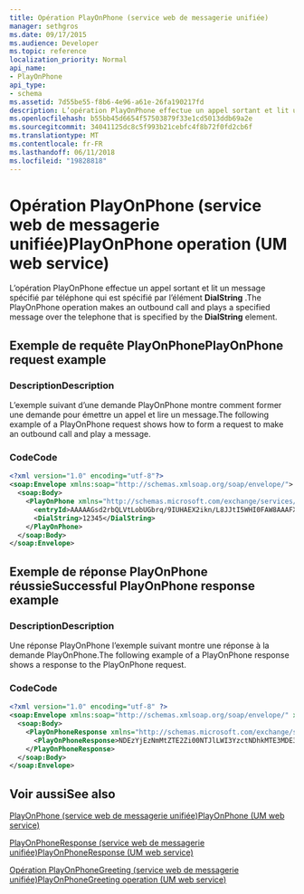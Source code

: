 ```yaml
---
title: Opération PlayOnPhone (service web de messagerie unifiée)
manager: sethgros
ms.date: 09/17/2015
ms.audience: Developer
ms.topic: reference
localization_priority: Normal
api_name:
- PlayOnPhone
api_type:
- schema
ms.assetid: 7d55be55-f8b6-4e96-a61e-26fa190217fd
description: L’opération PlayOnPhone effectue un appel sortant et lit un message spécifié par téléphone qui est spécifié par l’élément DialString.
ms.openlocfilehash: b55bb45d6654f57503879f33e1cd5013ddb69a2e
ms.sourcegitcommit: 34041125dc8c5f993b21cebfc4f8b72f0fd2cb6f
ms.translationtype: MT
ms.contentlocale: fr-FR
ms.lasthandoff: 06/11/2018
ms.locfileid: "19828818"
---
```

# <a name="playonphone-operation-um-web-service"></a><span data-ttu-id="18cac-103">Opération PlayOnPhone (service web de messagerie unifiée)</span><span class="sxs-lookup"><span data-stu-id="18cac-103">PlayOnPhone operation (UM web service)</span></span>

<span data-ttu-id="18cac-104">L’opération PlayOnPhone effectue un appel sortant et lit un message spécifié par téléphone qui est spécifié par l’élément **DialString** .</span><span class="sxs-lookup"><span data-stu-id="18cac-104">The PlayOnPhone operation makes an outbound call and plays a specified message over the telephone that is specified by the **DialString** element.</span></span> 
  
## <a name="playonphone-request-example"></a><span data-ttu-id="18cac-105">Exemple de requête PlayOnPhone</span><span class="sxs-lookup"><span data-stu-id="18cac-105">PlayOnPhone request example</span></span>

### <a name="description"></a><span data-ttu-id="18cac-106">Description</span><span class="sxs-lookup"><span data-stu-id="18cac-106">Description</span></span>

<span data-ttu-id="18cac-107">L’exemple suivant d’une demande PlayOnPhone montre comment former une demande pour émettre un appel et lire un message.</span><span class="sxs-lookup"><span data-stu-id="18cac-107">The following example of a PlayOnPhone request shows how to form a request to make an outbound call and play a message.</span></span>
  
### <a name="code"></a><span data-ttu-id="18cac-108">Code</span><span class="sxs-lookup"><span data-stu-id="18cac-108">Code</span></span>

```XML
<?xml version="1.0" encoding="utf-8"?>
<soap:Envelope xmlns:soap="http://schemas.xmlsoap.org/soap/envelope/">
  <soap:Body>
    <PlayOnPhone xmlns="http://schemas.microsoft.com/exchange/services/2006/messages">
      <entryId>AAAAAGsd2rbQLVtLobUGbrq/9IUHAEX2ikn/L8JJtI5WHI0FAW8AAAFXHhsAACxVpEl+KVVLl957wp//x6UAGAetcDUAAA==</entryId>
      <DialString>12345</DialString>
    </PlayOnPhone>
  </soap:Body>
</soap:Envelope>
```

## <a name="successful-playonphone-response-example"></a><span data-ttu-id="18cac-109">Exemple de réponse PlayOnPhone réussie</span><span class="sxs-lookup"><span data-stu-id="18cac-109">Successful PlayOnPhone response example</span></span>

### <a name="description"></a><span data-ttu-id="18cac-110">Description</span><span class="sxs-lookup"><span data-stu-id="18cac-110">Description</span></span>

<span data-ttu-id="18cac-111">Une réponse PlayOnPhone l’exemple suivant montre une réponse à la demande PlayOnPhone.</span><span class="sxs-lookup"><span data-stu-id="18cac-111">The following example of a PlayOnPhone response shows a response to the PlayOnPhone request.</span></span>
  
### <a name="code"></a><span data-ttu-id="18cac-112">Code</span><span class="sxs-lookup"><span data-stu-id="18cac-112">Code</span></span>

```XML
<?xml version="1.0" encoding="utf-8" ?> 
<soap:Envelope xmlns:soap="http://schemas.xmlsoap.org/soap/envelope/" xmlns:xsi="http://www.w3.org/2001/XMLSchema-instance" xmlns:xsd="http://www.w3.org/2001/XMLSchema">
  <soap:Body>
    <PlayOnPhoneResponse xmlns="http://schemas.microsoft.com/exchange/services/2006/messages">
      <PlayOnPhoneResponse>NDEzYjEzNmMtZTE2Zi00NTJlLWI3YzctNDhkMTE3MDE3YjlmQGRmLWV1bS0wMS5leGNoYW5nZS5jb3JwLm1pY3Jvc29mdC5jb20=</PlayOnPhoneResponse> 
    </PlayOnPhoneResponse>
  </soap:Body>
</soap:Envelope>
```

## <a name="see-also"></a><span data-ttu-id="18cac-113">Voir aussi</span><span class="sxs-lookup"><span data-stu-id="18cac-113">See also</span></span>



[<span data-ttu-id="18cac-114">PlayOnPhone (service web de messagerie unifiée)</span><span class="sxs-lookup"><span data-stu-id="18cac-114">PlayOnPhone (UM web service)</span></span>](playonphone-um-web-service.md)
  
[<span data-ttu-id="18cac-115">PlayOnPhoneResponse (service web de messagerie unifiée)</span><span class="sxs-lookup"><span data-stu-id="18cac-115">PlayOnPhoneResponse (UM web service)</span></span>](playonphoneresponse-um-web-service.md)
  
[<span data-ttu-id="18cac-116">Opération PlayOnPhoneGreeting (service web de messagerie unifiée)</span><span class="sxs-lookup"><span data-stu-id="18cac-116">PlayOnPhoneGreeting operation (UM web service)</span></span>](playonphonegreeting-operation-um-web-service.md)

